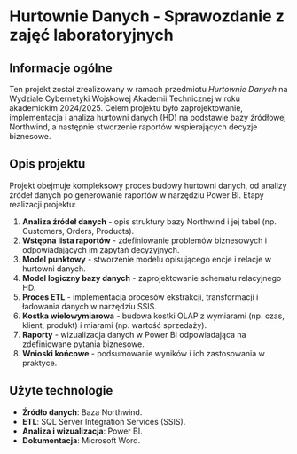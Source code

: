 # Hurtownie Danych - Sprawozdanie z zajęć laboratoryjnych

## Informacje ogólne
Ten projekt został zrealizowany w ramach przedmiotu *Hurtownie Danych* na Wydziale Cybernetyki Wojskowej Akademii Technicznej w roku akademickim 2024/2025. Celem projektu było zaprojektowanie, implementacja i analiza hurtowni danych (HD) na podstawie bazy źródłowej Northwind, a następnie stworzenie raportów wspierających decyzje biznesowe.

## Opis projektu
Projekt obejmuje kompleksowy proces budowy hurtowni danych, od analizy źródeł danych po generowanie raportów w narzędziu Power BI. Etapy realizacji projektu:

1. **Analiza źródeł danych** - opis struktury bazy Northwind i jej tabel (np. Customers, Orders, Products).  
2. **Wstępna lista raportów** - zdefiniowanie problemów biznesowych i odpowiadających im zapytań decyzyjnych.  
3. **Model punktowy** - stworzenie modelu opisującego encje i relacje w hurtowni danych.  
4. **Model logiczny bazy danych** - zaprojektowanie schematu relacyjnego HD.  
5. **Proces ETL** - implementacja procesów ekstrakcji, transformacji i ładowania danych w narzędziu SSIS.  
6. **Kostka wielowymiarowa** - budowa kostki OLAP z wymiarami (np. czas, klient, produkt) i miarami (np. wartość sprzedaży).  
7. **Raporty** - wizualizacja danych w Power BI odpowiadająca na zdefiniowane pytania biznesowe.  
8. **Wnioski końcowe** - podsumowanie wyników i ich zastosowania w praktyce.

## Użyte technologie
- **Źródło danych**: Baza Northwind.  
- **ETL**: SQL Server Integration Services (SSIS).  
- **Analiza i wizualizacja**: Power BI.  
- **Dokumentacja**: Microsoft Word.
